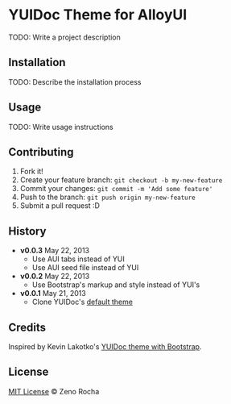 # YUIDoc Theme for AlloyUI

TODO: Write a project description

## Installation

TODO: Describe the installation process

## Usage

TODO: Write usage instructions

## Contributing

1. Fork it!
2. Create your feature branch: `git checkout -b my-new-feature`
3. Commit your changes: `git commit -m 'Add some feature'`
4. Push to the branch: `git push origin my-new-feature`
5. Submit a pull request :D

## History

* **v0.0.3** May 22, 2013
	* Use AUI tabs instead of YUI
	* Use AUI seed file instead of YUI
* **v0.0.2** May 22, 2013
	* Use Bootstrap's markup and style instead of YUI's
* **v0.0.1** May 21, 2013
	* Clone YUIDoc's [default theme](https://github.com/yui/yuidoc/tree/master/themes/default)

## Credits

Inspired by Kevin Lakotko's [YUIDoc theme with Bootstrap](https://github.com/kevinlacotaco/yuidoc-bootstrap-theme).

## License

[MIT License](http://zenorocha.mit-license.org/) © Zeno Rocha